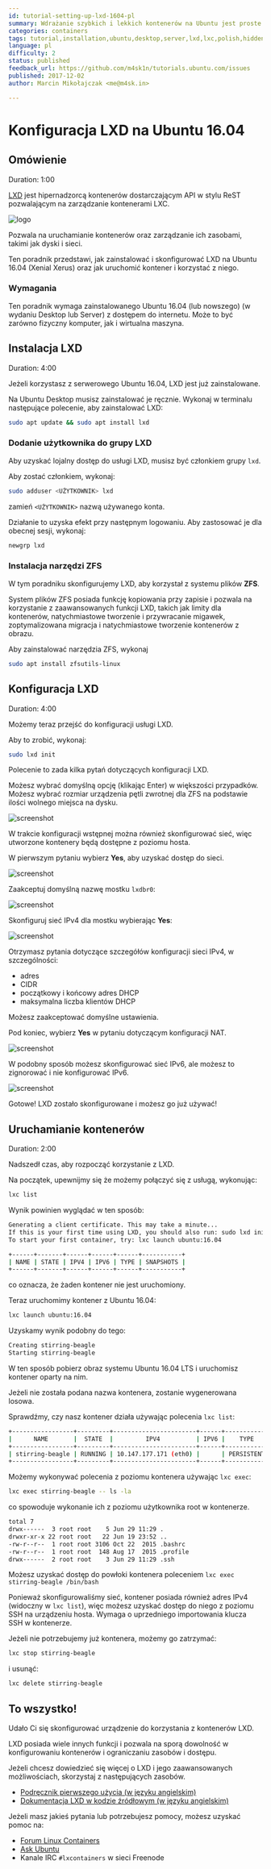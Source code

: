```yaml
---
id: tutorial-setting-up-lxd-1604-pl
summary: Wdrażanie szybkich i lekkich kontenerów na Ubuntu jest proste dzięki LXD. Dowiesz się, jak w fiagu kilku minut skonfigurować LXD i uruchomić pierwszy kontener.
categories: containers
tags: tutorial,installation,ubuntu,desktop,server,lxd,lxc,polish,hidden
language: pl
difficulty: 2
status: published
feedback_url: https://github.com/m4sk1n/tutorials.ubuntu.com/issues
published: 2017-12-02
author: Marcin Mikołajczak <me@m4sk.in>

---
```


# Konfiguracja LXD na Ubuntu 16.04

## Omówienie
Duration: 1:00

[LXD](https://linuxcontainers.org/lxd) jest hipernadzorcą kontenerów dostarczającym API w stylu ReST pozwalającym na zarządzanie kontenerami LXC.

![logo](images/containers.png)

Pozwala na uruchamianie kontenerów oraz zarządzanie ich zasobami, takimi jak dyski i sieci.

Ten poradnik przedstawi, jak zainstalować i skonfigurować LXD na Ubuntu 16.04 (Xenial Xerus) oraz jak uruchomić kontener i korzystać z niego.

### Wymagania

Ten poradnik wymaga zainstalowanego Ubuntu 16.04 (lub nowszego) (w wydaniu Desktop lub Server) z dostępem do internetu. Może to być zarówno fizyczny komputer, jak i wirtualna maszyna.


## Instalacja LXD
Duration: 4:00

Jeżeli korzystasz z serwerowego Ubuntu 16.04, LXD jest już zainstalowane.

Na Ubuntu Desktop musisz zainstalować je ręcznie. Wykonaj w terminalu następujące polecenie, aby zainstalować LXD:

```bash
sudo apt update && sudo apt install lxd
```

### Dodanie użytkownika do grupy LXD

Aby uzyskać lojalny dostęp do usługi LXD, musisz być członkiem grupy `lxd`.

Aby zostać członkiem, wykonaj:

```bash
sudo adduser <UŻYTKOWNIK> lxd
```

zamień `<UŻYTKOWNIK>` nazwą używanego konta.

Działanie to uzyska efekt przy następnym logowaniu. Aby zastosować je dla obecnej sesji, wykonaj:

```bash
newgrp lxd
```


### Instalacja narzędzi ZFS

W tym poradniku skonfigurujemy LXD, aby korzystał z systemu plików **ZFS**.

System plików ZFS posiada funkcję kopiowania przy zapisie i pozwala na korzystanie z zaawansowanych funkcji LXD, takich jak limity dla kontenerów, natychmiastowe tworzenie i przywracanie migawek, zoptymalizowana migracja i natychmiastowe tworzenie kontenerów z obrazu.

Aby zainstalować narzędzia ZFS, wykonaj

```bash
sudo apt install zfsutils-linux
```

## Konfiguracja LXD
Duration: 4:00

Możemy teraz przejść do konfiguracji usługi LXD.

Aby to zrobić, wykonaj:

```bash
sudo lxd init
```

Polecenie to zada kilka pytań dotyczących konfiguracji LXD.

Możesz wybrać domyślną opcję (klikając Enter) w większości przypadków. Możesz wybrać rozmiar urządzenia pętli zwrotnej dla ZFS na podstawie ilości wolnego miejsca na dysku.

![screenshot](images/lxd-init-1.png)

W trakcie konfiguracji wstępnej można również skonfigurować sieć, więc utworzone kontenery będą dostępne z poziomu hosta.

W pierwszym pytaniu wybierz **Yes**, aby uzyskać dostęp do sieci.

![screenshot](images/lxd-init-2.png)

Zaakceptuj domyślną nazwę mostku `lxdbr0`:

![screenshot](images/lxd-init-3.png)

Skonfiguruj sieć IPv4 dla mostku wybierając **Yes**:

![screenshot](images/lxd-init-4.png)

Otrzymasz pytania dotyczące szczegółów konfiguracji sieci IPv4, w szczególności:

 * adres
 * CIDR
 * początkowy i końcowy adres DHCP
 * maksymalna liczba klientów DHCP

Możesz zaakceptować domyślne ustawienia.

Pod koniec, wybierz **Yes** w pytaniu dotyczącym konfiguracji NAT.

![screenshot](images/lxd-init-5.png)

W podobny sposób możesz skonfigurować sieć IPv6, ale możesz to zignorować i nie konfigurować IPv6.

![screenshot](images/lxd-init-6.png)


Gotowe! LXD zostało skonfigurowane i możesz go już używać!


## Uruchamianie kontenerów
Duration: 2:00

Nadszedł czas, aby rozpocząć korzystanie z LXD.

Na początek, upewnijmy się że możemy połączyć się z usługą, wykonując:

```bash
lxc list
```

Wynik powinien wyglądać w ten sposób:

```bash
Generating a client certificate. This may take a minute...
If this is your first time using LXD, you should also run: sudo lxd init
To start your first container, try: lxc launch ubuntu:16.04

+------+-------+------+------+------+-----------+
| NAME | STATE | IPV4 | IPV6 | TYPE | SNAPSHOTS |
+------+-------+------+------+------+-----------+
```

co oznacza, że żaden kontener nie jest uruchomiony.

Teraz uruchomimy kontener z Ubuntu 16.04:

```bash
lxc launch ubuntu:16.04
```

Uzyskamy wynik podobny do tego:

```bash
Creating stirring-beagle
Starting stirring-beagle
```

W ten sposób pobierz obraz systemu Ubuntu 16.04 LTS i uruchomisz kontener oparty na nim.

Jeżeli nie została podana nazwa kontenera, zostanie wygenerowana losowa.

Sprawdźmy, czy nasz kontener działa używając polecenia `lxc list`:

```bash
+-----------------+---------+-----------------------+------+------------+-----------+
|      NAME       |  STATE  |         IPV4          | IPV6 |    TYPE    | SNAPSHOTS |
+-----------------+---------+-----------------------+------+------------+-----------+
| stirring-beagle | RUNNING | 10.147.177.171 (eth0) |      | PERSISTENT | 0         |
+-----------------+---------+-----------------------+------+------------+-----------+
```

Możemy wykonywać polecenia z poziomu kontenera używając `lxc exec`:

```bash
lxc exec stirring-beagle -- ls -la
```

co spowoduje wykonanie ich z poziomu użytkownika root w kontenerze.

```bash
total 7
drwx------  3 root root    5 Jun 29 11:29 .
drwxr-xr-x 22 root root   22 Jun 19 23:52 ..
-rw-r--r--  1 root root 3106 Oct 22  2015 .bashrc
-rw-r--r--  1 root root  148 Aug 17  2015 .profile
drwx------  2 root root    3 Jun 29 11:29 .ssh
```

Możesz uzyskać dostęp do powłoki kontenera poleceniem `lxc exec stirring-beagle /bin/bash`

Ponieważ skonfigurowaliśmy sieć, kontener posiada również adres IPv4 (widoczny w `lxc list`), więc możesz uzyskać dostęp do niego z poziomu SSH na urządzeniu hosta. Wymaga o uprzedniego importowania klucza SSH w kontenerze.

Jeżeli nie potrzebujemy już kontenera, możemy go zatrzymać:

```bash
lxc stop stirring-beagle
```

i usunąć:

```bash
lxc delete stirring-beagle
```


## To wszystko!

Udało Ci się skonfigurować urządzenie do korzystania z kontenerów LXD.

LXD posiada wiele innych funkcji i pozwala na sporą dowolność w konfigurowaniu kontenerów i ograniczaniu zasobów i dostępu.

Jeżeli chcesz dowiedzieć się więcej o LXD i jego zaawansowanych możliwościach, skorzystaj z następujących zasobów.

* [Podręcznik pierwszego użycia (w języku angielskim)](https://linuxcontainers.org/lxd/getting-started-cli/)
* [Dokumentacja LXD w kodzie źródłowym (w języku angielskim)](https://github.com/lxc/lxd)

Jeżeli masz jakieś pytania lub potrzebujesz pomocy, możesz uzyskać pomoc na:

* [Forum Linux Containers](https://discuss.linuxcontainers.org/)
* [Ask Ubuntu](https://askubuntu.com/)
* Kanale IRC `#lxcontainers` w sieci Freenode
